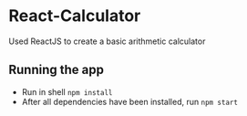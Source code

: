 # React-Calculator
Used ReactJS to create a basic arithmetic calculator

## Running the app
- Run in shell ```npm install```
- After all dependencies have been installed, run ```npm start``` 

